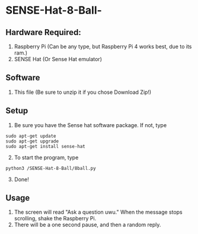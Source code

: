 # SENSE-Hat-8-Ball-

## Hardware Required:
1. Raspberry Pi (Can be any type, but Raspberry Pi 4 works best, due to its ram.)
2. SENSE Hat (Or Sense Hat emulator)
## Software
1. This file (Be sure to unzip it if you chose Download Zip!)

## Setup
1. Be sure you have the Sense hat software package. If not, type
```terminal
sudo apt-get update
sudo apt-get upgrade
sudo apt-get install sense-hat
```
2. To start the program, type
```terminal
python3 /SENSE-Hat-8-Ball/8ball.py
```
3. Done!

## Usage
1. The screen will read "Ask a question uwu." When the message stops scrolling, shake the Raspberry Pi.
2. There will be a one second pause, and then a random reply.
